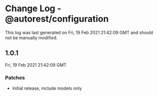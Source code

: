# Change Log - @autorest/configuration

This log was last generated on Fri, 19 Feb 2021 21:42:09 GMT and should not be manually modified.

## 1.0.1
Fri, 19 Feb 2021 21:42:09 GMT

### Patches

- Initial release, include models only

